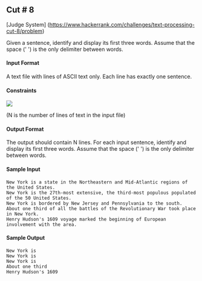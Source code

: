 ## Cut # 8

[Judge System] (https://www.hackerrank.com/challenges/text-processing-cut-8/problem)

Given a sentence, identify and display its first three words. Assume that the space (' ') is the only delimiter between words.

#### Input Format

A text file with lines of ASCII text only. Each line has exactly one sentence.

#### Constraints

<img src="https://latex.codecogs.com/svg.latex?\Large&space;1\le{N}\le{100}">

(N is the number of lines of text in the input file)

#### Output Format

The output should contain N lines. For each input sentence, identify and display its first three words. Assume that the space (' ') is the only delimiter between words.

#### Sample Input

````
New York is a state in the Northeastern and Mid-Atlantic regions of the United States. 
New York is the 27th-most extensive, the third-most populous populated of the 50 United States. 
New York is bordered by New Jersey and Pennsylvania to the south.
About one third of all the battles of the Revolutionary War took place in New York.
Henry Hudson's 1609 voyage marked the beginning of European involvement with the area.
````

#### Sample Output

````
New York is
New York is
New York is
About one third
Henry Hudson's 1609
````
